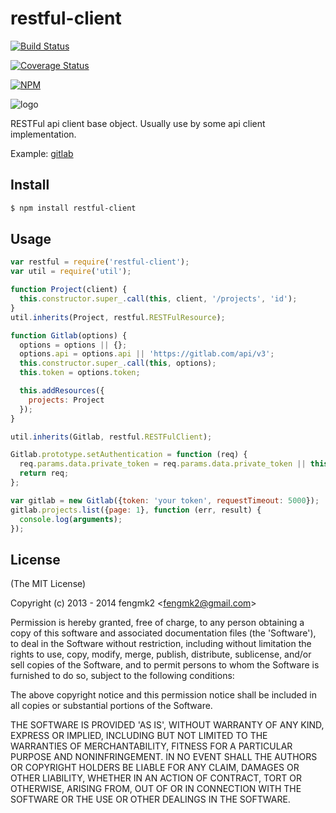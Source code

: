 restful-client
=======

[![Build Status](https://secure.travis-ci.org/node-modules/restful-client.png)](http://travis-ci.org/node-modules/restful-client)

[![Coverage Status](https://coveralls.io/repos/node-modules/restful-client/badge.png)](https://coveralls.io/r/node-modules/restful-client)

[![NPM](https://nodei.co/npm/restful-client.png?downloads=true&stars=true)](https://nodei.co/npm/restful-client/)

![logo](https://raw.github.com/node-modules/restful-client/master/logo.png)

RESTFul api client base object. Usually use by some api client implementation.

Example: [gitlab](https://github.com/repo-utils/gitlab)

## Install

```bash
$ npm install restful-client
```

## Usage

```js
var restful = require('restful-client');
var util = require('util');

function Project(client) {
  this.constructor.super_.call(this, client, '/projects', 'id');
}
util.inherits(Project, restful.RESTFulResource);

function Gitlab(options) {
  options = options || {};
  options.api = options.api || 'https://gitlab.com/api/v3';
  this.constructor.super_.call(this, options);
  this.token = options.token;

  this.addResources({
    projects: Project
  });
}

util.inherits(Gitlab, restful.RESTFulClient);

Gitlab.prototype.setAuthentication = function (req) {
  req.params.data.private_token = req.params.data.private_token || this.token;
  return req;
};

var gitlab = new Gitlab({token: 'your token', requestTimeout: 5000});
gitlab.projects.list({page: 1}, function (err, result) {
  console.log(arguments);
});
```

## License

(The MIT License)

Copyright (c) 2013 - 2014 fengmk2 &lt;fengmk2@gmail.com&gt;

Permission is hereby granted, free of charge, to any person obtaining
a copy of this software and associated documentation files (the
'Software'), to deal in the Software without restriction, including
without limitation the rights to use, copy, modify, merge, publish,
distribute, sublicense, and/or sell copies of the Software, and to
permit persons to whom the Software is furnished to do so, subject to
the following conditions:

The above copyright notice and this permission notice shall be
included in all copies or substantial portions of the Software.

THE SOFTWARE IS PROVIDED 'AS IS', WITHOUT WARRANTY OF ANY KIND,
EXPRESS OR IMPLIED, INCLUDING BUT NOT LIMITED TO THE WARRANTIES OF
MERCHANTABILITY, FITNESS FOR A PARTICULAR PURPOSE AND NONINFRINGEMENT.
IN NO EVENT SHALL THE AUTHORS OR COPYRIGHT HOLDERS BE LIABLE FOR ANY
CLAIM, DAMAGES OR OTHER LIABILITY, WHETHER IN AN ACTION OF CONTRACT,
TORT OR OTHERWISE, ARISING FROM, OUT OF OR IN CONNECTION WITH THE
SOFTWARE OR THE USE OR OTHER DEALINGS IN THE SOFTWARE.
